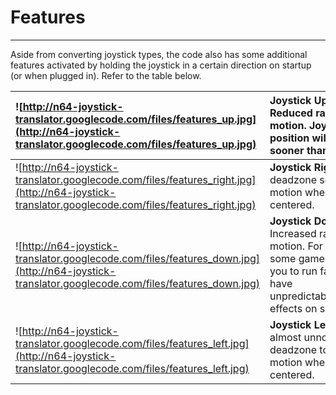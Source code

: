 # Features #

---


Aside from converting joystick types, the code also has some additional features activated by holding the joystick in a certain direction on startup (or when plugged in).  Refer to the table below.

| ![http://n64-joystick-translator.googlecode.com/files/features_up.jpg](http://n64-joystick-translator.googlecode.com/files/features_up.jpg) | **Joystick Upward:** Reduced range of motion. Joystick position will max out sooner than normal. |
|:--------------------------------------------------------------------------------------------------------------------------------------------|:-------------------------------------------------------------------------------------------------|
| ![http://n64-joystick-translator.googlecode.com/files/features_right.jpg](http://n64-joystick-translator.googlecode.com/files/features_right.jpg) | **Joystick Right:** Large deadzone set to reduce motion when the stick is centered.              |
| ![http://n64-joystick-translator.googlecode.com/files/features_down.jpg](http://n64-joystick-translator.googlecode.com/files/features_down.jpg) | **Joystick Downward:** Increased range of motion. For example, some games may allow you to run faster. May have unpredictable/undesired effects on some games. |
| ![http://n64-joystick-translator.googlecode.com/files/features_left.jpg](http://n64-joystick-translator.googlecode.com/files/features_left.jpg) | **Joystick Left:** Small, almost unnoticible deadzone to reduce motion when the stick is centered. |